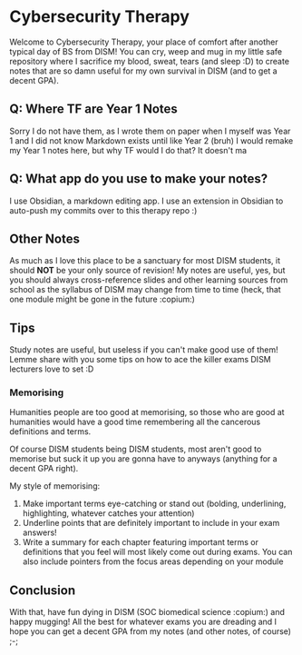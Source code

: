 # Cybersecurity Therapy
Welcome to Cybersecurity Therapy, your place of comfort after another typical day of BS from DISM! You can cry, weep and mug in my little safe repository where I sacrifice my blood, sweat, tears (and sleep :D) to create notes that are so damn useful for my own survival in DISM (and to get a decent GPA).

## Q: Where TF are Year 1 Notes
Sorry I do not have them, as I wrote them on paper when I myself was Year 1 and I did not know Markdown exists until like Year 2 (bruh)
I would remake my Year 1 notes here, but why TF would I do that? It doesn't ma

## Q: What app do you use to make your notes?
I use Obsidian, a markdown editing app. I use an extension in Obsidian to auto-push my commits over to this therapy repo :)

## Other Notes
As much as I love this place to be a sanctuary for most DISM students, it should **NOT** be your only source of revision! My notes are useful, yes, but you should always cross-reference slides and other learning sources from school as the syllabus of DISM may change from time to time (heck, that one module might be gone in the future :copium:)

## Tips
Study notes are useful, but useless if you can't make good use of them! Lemme share with you some tips on how to ace the killer exams DISM lecturers love to set :D

### Memorising
Humanities people are too good at memorising, so those who are good at humanities would have a good time remembering all the cancerous definitions and terms.

Of course DISM students being DISM students, most aren't good to memorise but suck it up you are gonna have to anyways (anything for a 
decent GPA right). 

My style of memorising:
1. Make important terms eye-catching or stand out (bolding, underlining, highlighting, whatever catches your attention)
2. Underline points that are definitely important to include in your exam answers!
3. Write a summary for each chapter featuring important terms or definitions that you feel will most likely come out during exams. You can also include pointers from the focus areas depending on your module

## Conclusion
With that, have fun dying in DISM (SOC biomedical science :copium:) and happy mugging! All the best for whatever exams you are dreading and I hope you can get a decent GPA from my notes (and other notes, of course) ;-; 